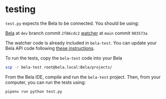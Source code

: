 # testing

`test.py` expects the Bela to be connected. You should be using:

[Bela](https://github.com/BelaPlatform/Bela) at `dev` branch commit `2f86cdc2`
[watcher](https://github.com/BelaPlatform/watcher) at `main` commit `903573a`

The watcher code is already included in `bela-test`. You can update your Bela API code following [these instructions](https://github.com/giuliomoro/git-tutorial#bela-workflow).

To run the tests, copy the `bela-test` code into your Bela

```bash
scp -r bela-test root@bela.local:Bela/projects/
```

From the Bela IDE, compile and run the `bela-test` project. Then, from your computer, you can run the tests using:

```bash
pipenv run python test.py
```
